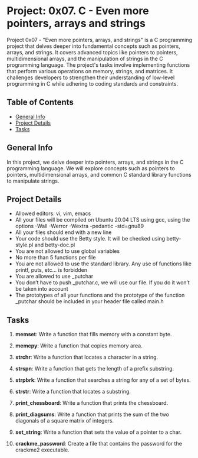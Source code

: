 # Project: 0x07. C - Even more pointers, arrays and strings

Project 0x07 - "Even more pointers, arrays, and strings" is a C programming project that delves deeper into fundamental concepts such as pointers, arrays, and strings. It covers advanced topics like pointers to pointers, multidimensional arrays, and the manipulation of strings in the C programming language. The project's tasks involve implementing functions that perform various operations on memory, strings, and matrices. It challenges developers to strengthen their understanding of low-level programming in C while adhering to coding standards and constraints.


## Table of Contents

* [General Info](#general-info)
* [Project Details](#project-details)
* [Tasks](#tasks)


## General Info

In this project, we delve deeper into pointers, arrays, and strings in the C programming language. We will explore concepts such as pointers to pointers, multidimensional arrays, and common C standard library functions to manipulate strings.


## Project Details

* Allowed editors: vi, vim, emacs
* All your files will be compiled on Ubuntu 20.04 LTS using gcc, using the options -Wall -Werror -Wextra -pedantic -std=gnu89
* All your files should end with a new line
* Your code should use the Betty style. It will be checked using betty-style.pl and betty-doc.pl
* You are not allowed to use global variables
* No more than 5 functions per file
* You are not allowed to use the standard library. Any use of functions like printf, puts, etc… is forbidden
* You are allowed to use _putchar
* You don’t have to push _putchar.c, we will use our file. If you do it won’t be taken into account
* The prototypes of all your functions and the prototype of the function _putchar should be included in your header file called main.h


## Tasks

1. **memset**: Write a function that fills memory with a constant byte.

2. **memcpy**: Write a function that copies memory area.

3. **strchr**: Write a function that locates a character in a string.

4. **strspn**: Write a function that gets the length of a prefix substring.

5. **strpbrk**: Write a function that searches a string for any of a set of bytes.

6. **strstr**: Write a function that locates a substring.

7. **print_chessboard**: Write a function that prints the chessboard.

8. **print_diagsums**: Write a function that prints the sum of the two diagonals of a square matrix of integers.

9. **set_string**: Write a function that sets the value of a pointer to a char.

10. **crackme_password**: Create a file that contains the password for the crackme2 executable.



